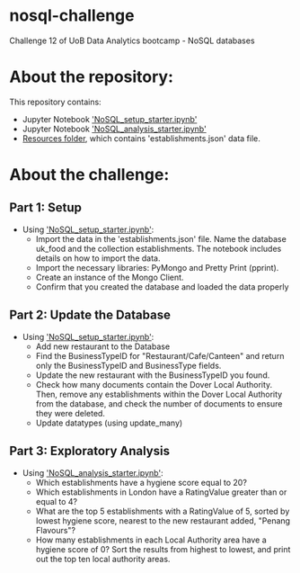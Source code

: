 # nosql-challenge
Challenge 12 of UoB Data Analytics bootcamp - NoSQL databases

# About the repository:
This repository contains:
- Jupyter Notebook ['NoSQL_setup_starter.ipynb'](https://github.com/catisf/nosql-challenge/blob/main/NoSQL_setup_starter.ipynb)
- Jupyter Notebook ['NoSQL_analysis_starter.ipynb'](https://github.com/catisf/nosql-challenge/blob/main/NoSQL_analysis_starter.ipynb)
- [Resources folder](https://github.com/catisf/nosql-challenge/tree/main/Resources), which contains 'establishments.json' data file.

# About the challenge:
## Part 1: Setup
- Using ['NoSQL_setup_starter.ipynb'](https://github.com/catisf/nosql-challenge/blob/main/NoSQL_setup_starter.ipynb):
  - Import the data in the 'establishments.json' file. Name the database uk_food and the collection establishments. The notebook includes details on how to import the data.
  - Import the necessary libraries: PyMongo and Pretty Print (pprint).
  - Create an instance of the Mongo Client.
  - Confirm that you created the database and loaded the data properly

## Part 2: Update the Database 
- Using ['NoSQL_setup_starter.ipynb'](https://github.com/catisf/nosql-challenge/blob/main/NoSQL_setup_starter.ipynb):
  - Add new restaurant to the Database
  - Find the BusinessTypeID for "Restaurant/Cafe/Canteen" and return only the BusinessTypeID and BusinessType fields.
  - Update the new restaurant with the BusinessTypeID you found.
  - Check how many documents contain the Dover Local Authority. Then, remove any establishments within the Dover Local Authority from the database, and check the number of     documents to ensure they were deleted.
  - Update datatypes (using update_many)

## Part 3: Exploratory Analysis
- Using ['NoSQL_analysis_starter.ipynb'](https://github.com/catisf/nosql-challenge/blob/main/NoSQL_analysis_starter.ipynb):
  - Which establishments have a hygiene score equal to 20?
  - Which establishments in London have a RatingValue greater than or equal to 4?
  - What are the top 5 establishments with a RatingValue of 5, sorted by lowest hygiene score, nearest to the new restaurant added, "Penang Flavours"?
  - How many establishments in each Local Authority area have a hygiene score of 0? Sort the results from highest to lowest, and print out the top ten local authority areas.
